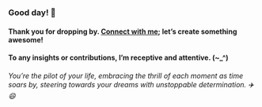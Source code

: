 
###   Good day! 👋
####    Thank you for dropping by. <a href ="mailto:amicableycot@gmail.com">Connect with me</a>; let’s create something awesome!
####     To any insights or contributions, I’m receptive and attentive. (~_^)
######         You’re the pilot of your life, embracing the thrill of each moment as time soars by, steering towards your dreams with unstoppable determination. ✈️😄
<!--
- **lewiskirori/lewiskirori** is a ✨ _special_ ✨ repository!
- 🔭 I’m currently working on ...
- 👯 I’m looking to collaborate on ...
- 🤔 I’m looking for help with ...
- 💬 Ask me about ...
- 📫 How to reach me: ...
- 😄 Pronouns: ...
- ⚡ Fun fact: ...
- Avant-garde || forward-looking || progressive || revolutionary || ...
- Allied: in combination || working together with && Skilled craftsmanship allied to advanced technology.
- SOftware ARchitect ASpirant.
- The Future and the Present.
-->                                                     
